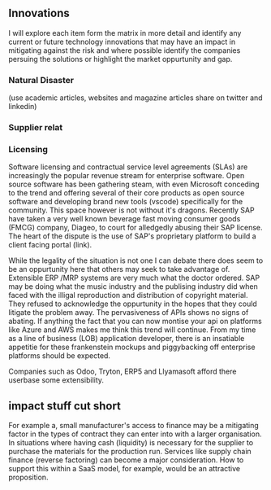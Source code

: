 ## Innovations

I will explore each item form the matrix in more detail and identify any current or future technology innovations that may have an impact in mitigating against the risk and where possible identify the companies persuing the solutions or highlight the market oppurtunity and gap. 

### Natural Disaster

(use academic articles, websites and magazine articles share on twitter and linkedin)

### Supplier relat

### Licensing

Software licensing and contractual service level agreements (SLAs) are increasingly the popular revenue stream for enterprise software. Open source software has been gathering steam, with even Microsoft conceding to the trend and offering several of their core products as open source software and developing brand new tools (vscode) specifically for the community. This space however is not without it's dragons. Recently SAP have taken a very well known beverage fast moving consumer goods (FMCG) company, Diageo,  to court for alledgedly abusing their SAP license. The heart of the dispute is the use of SAP's proprietary platform to build a client facing portal (link).

While the legality of the situation is not one I can debate there does seem to be an oppurtunity here that others may seek to take advantage of. Extensible ERP /MRP systems are very much what the doctor ordered. SAP may be doing what the music industry and the publising industry did when faced with the illigal reproduction and distribution of copyright material. They refused to acknowledge the oppurtunity in the hopes that they could litigate the problem away. The pervasiveness of APIs shows no signs of abating. If anything the fact that you can now montise your api on platforms like Azure and AWS makes me think this trend will continue. From my time as a line of business (LOB) application developer, there is an insatiable appetitie for these frankenstein mockups and piggybacking off enterprise platforms should be expected.

Companies such as Odoo, Tryton, ERP5 and Llyamasoft afford there userbase some extensibility. 


## impact stuff cut short
For example a, small manufacturer's access to finance may be a mitigating factor in the types of contract they can enter into with a larger organisation. In situations where having cash (liquidity) is necessary for the supplier to purchase the materials for the production run.  Services like supply chain finance (reverse factoring) can become a major consideration. How to support this within a SaaS model, for example, would be an attractive proposition.